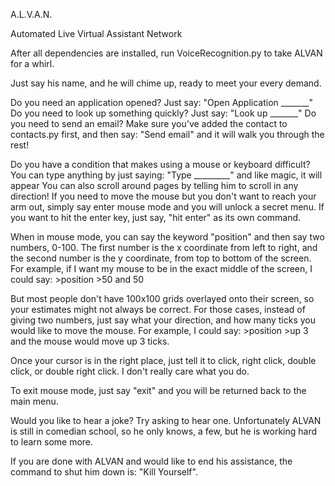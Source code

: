 A.L.V.A.N.

Automated
Live
Virtual
Assistant
Network

After all dependencies are installed, run VoiceRecognition.py to take ALVAN for a whirl.

Just say his name, and he will chime up, ready to meet your every demand.

Do you need an application opened? Just say: "Open Application _______"
Do you need to look up something quickly? Just say: "Look up _______"
Do you need to send an email? Make sure you've added the contact to contacts.py first, and then say: "Send email" and it will walk you through the rest!

Do you have a condition that makes using a mouse or keyboard difficult?
You can type anything by just saying: "Type _________" and like magic, it will appear
You can also scroll around pages by telling him to scroll in any direction!
If you need to move the mouse but you don't want to reach your arm out, simply say enter mouse mode and you will unlock a secret menu. If you want to hit the enter key, just say, "hit enter" as its own command.

When in mouse mode, you can say the keyword "position" and then say two numbers, 0-100. The first number is the x coordinate from left to right, and the second number is the y coordinate, from top to bottom of the screen.
For example, if I want my mouse to be in the exact middle of the screen, I could say:
    >position
    >50 and 50

But most people don't have 100x100 grids overlayed onto their screen, so your estimates might not always be correct. For those cases, instead of giving two numbers, just say what your direction, and how many ticks you would like to move the mouse. For example, I could say:
    >position
    >up 3
and the mouse would move up 3 ticks.

Once your cursor is in the right place, just tell it to click, right click, double click, or double right click. I don't really care what you do.

To exit mouse mode, just say "exit" and you will be returned back to the main menu.

Would you like to hear a joke? Try asking to hear one. Unfortunately ALVAN is still in comedian school, so he only knows, a few, but he is working hard to learn some more.

If you are done with ALVAN and would like to end his assistance, the command to shut him down is:
"Kill Yourself".